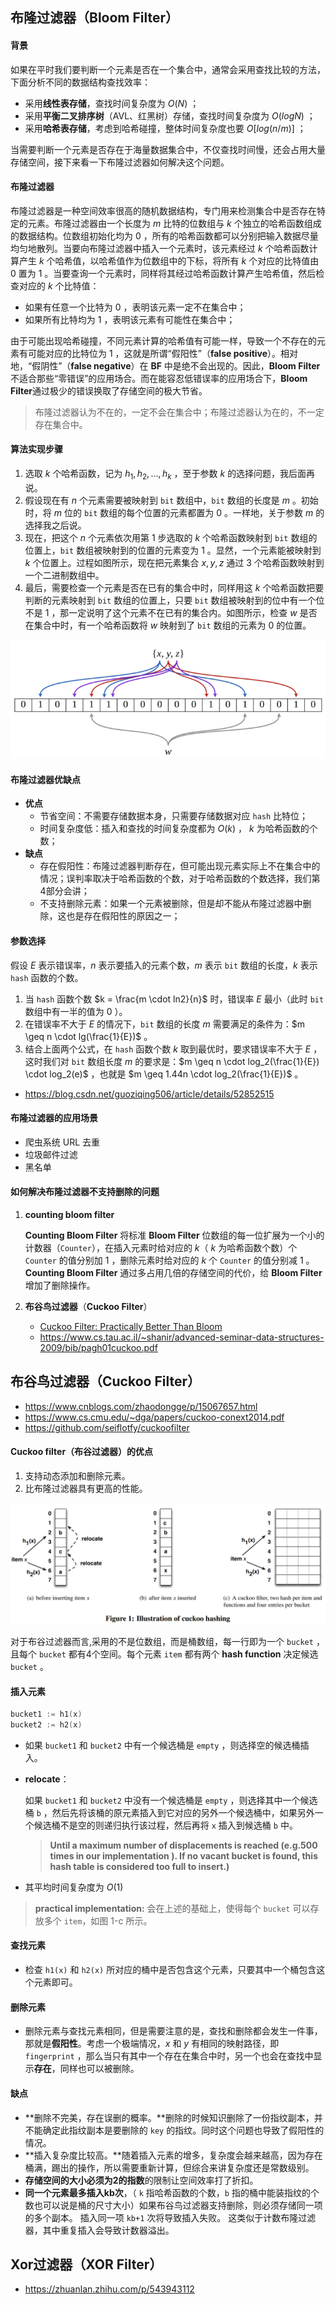 ## 布隆过滤器（Bloom Filter）



#### 背景

如果在平时我们要判断一个元素是否在一个集合中，通常会采用查找比较的方法，下面分析不同的数据结构查找效率：

- 采用**线性表存储**，查找时间复杂度为 $O(N)$ ；
- 采用**平衡二叉排序树**（AVL、红黑树）存储，查找时间复杂度为 $O(logN)$ ；
- 采用**哈希表存储**，考虑到哈希碰撞，整体时间复杂度也要 $O[log(n/m)]$ ；

当需要判断一个元素是否存在于海量数据集合中，不仅查找时间慢，还会占用大量存储空间，接下来看一下布隆过滤器如何解决这个问题。



#### 布隆过滤器

布隆过滤器是一种空间效率很高的随机数据结构，专门用来检测集合中是否存在特定的元素。布隆过滤器由一个长度为 $m$ 比特的位数组与 $k$ 个独立的哈希函数组成的数据结构。位数组初始化均为 $0$ ，所有的哈希函数都可以分别把输入数据尽量均匀地散列。当要向布隆过滤器中插入一个元素时，该元素经过 $k$ 个哈希函数计算产生 $k$ 个哈希值，以哈希值作为位数组中的下标，将所有 $k$ 个对应的比特值由 $0$ 置为 $1$ 。当要查询一个元素时，同样将其经过哈希函数计算产生哈希值，然后检查对应的 $k$ 个比特值：

- 如果有任意一个比特为 $0$ ，表明该元素一定不在集合中；
- 如果所有比特均为 $1$ ，表明该元素有可能性在集合中；

由于可能出现哈希碰撞，不同元素计算的哈希值有可能一样，导致一个不存在的元素有可能对应的比特位为 $1$ ，这就是所谓“假阳性”（**false positive**）。相对地，“假阴性”（**false negative**）在 **BF** 中是绝不会出现的。因此，**Bloom Filter**不适合那些“零错误”的应用场合。而在能容忍低错误率的应用场合下，**Bloom Filter**通过极少的错误换取了存储空间的极大节省。

> 布隆过滤器认为不在的，一定不会在集合中；布隆过滤器认为在的，不一定存在集合中。



#### 算法实现步骤

1. 选取 $k$ 个哈希函数，记为 ${h_1,h_2,…,h_k}$ ，至于参数 $k$ 的选择问题，我后面再说。
2. 假设现在有 $n$ 个元素需要被映射到 `bit` 数组中，`bit` 数组的长度是 $m$ 。初始时，将 $m$ 位的 `bit` 数组的每个位置的元素都置为 $0$ 。一样地，关于参数 $m$ 的选择我之后说。
3. 现在，把这个 $n$ 个元素依次用第 $1$ 步选取的 $k$ 个哈希函数映射到 `bit` 数组的位置上，`bit` 数组被映射到的位置的元素变为 $1$ 。显然，一个元素能被映射到 $k$ 个位置上。过程如图所示，现在把元素集合 ${x,y,z}$ 通过 $3$ 个哈希函数映射到一个二进制数组中。
4. 最后，需要检查一个元素是否在已有的集合中时，同样用这 $k$ 个哈希函数把要判断的元素映射到 `bit` 数组的位置上，只要 `bit` 数组被映射到的位中有一个位不是 $1$ ，那一定说明了这个元素不在已有的集合内。如图所示，检查 $w$ 是否在集合中时，有一个哈希函数将 $w$ 映射到了 `bit` 数组的元素为 $0$ 的位置。

![img](Images/73126599ec6b3539b9871623644d8dbe.png)



#### 布隆过滤器优缺点

- **优点**
  - 节省空间：不需要存储数据本身，只需要存储数据对应 `hash` 比特位；
  - 时间复杂度低：插入和查找的时间复杂度都为 $O(k)$ ， $k$ 为哈希函数的个数；
- **缺点**
  - 存在假阳性：布隆过滤器判断存在，但可能出现元素实际上不在集合中的情况；误判率取决于哈希函数的个数，对于哈希函数的个数选择，我们第4部分会讲；
  - 不支持删除元素：如果一个元素被删除，但是却不能从布隆过滤器中删除，这也是存在假阳性的原因之一；



#### 参数选择

假设 $E$ 表示错误率，$n$ 表示要插入的元素个数，$m$ 表示 `bit` 数组的长度，$k$ 表示 `hash` 函数的个数。

1. 当 `hash` 函数个数 $k = \frac{m \cdot ln2}{n}$ 时，错误率 $E$ 最小（此时 `bit` 数组中有一半的值为 $0$ ）。
2. 在错误率不大于 $E$ 的情况下，`bit` 数组的长度 $m$ 需要满足的条件为：$m \geq n \cdot lg(\frac{1}{E})$ 。
3. 结合上面两个公式，在 `hash` 函数个数 $k$ 取到最优时，要求错误率不大于 $E$ ，这时我们对 `bit` 数组长度 $m$ 的要求是：$m \geq n \cdot log_2(\frac{1}{E}) \cdot log_2(e)$ ，也就是 $m \geq 1.44n \cdot log_2(\frac{1}{E})$ 。

- https://blog.csdn.net/guoziqing506/article/details/52852515



#### 布隆过滤器的应用场景

- 爬虫系统 URL 去重
- 垃圾邮件过滤
- 黑名单



#### 如何解决布隆过滤器不支持删除的问题

1. **counting bloom filter**

   **Counting Bloom Filter** 将标准 **Bloom Filter** 位数组的每一位扩展为一个小的计数器（`Counter`），在插入元素时给对应的 $k$（ $k$ 为哈希函数个数）个 `Counter` 的值分别加 $1$ ，删除元素时给对应的 $k$ 个 `Counter` 的值分别减 $1$ 。**Counting Bloom Filter** 通过多占用几倍的存储空间的代价，给 **Bloom Filter** 增加了删除操作。

2. **布谷鸟过滤器**（**Cuckoo Filter**）
   - [Cuckoo Filter: Practically Better Than Bloom](https://www.cs.cmu.edu/~dga/papers/cuckoo-conext2014.pdf)
   - https://www.cs.tau.ac.il/~shanir/advanced-seminar-data-structures-2009/bib/pagh01cuckoo.pdf



## 布谷鸟过滤器（Cuckoo Filter）

- https://www.cnblogs.com/zhaodongge/p/15067657.html
- https://www.cs.cmu.edu/~dga/papers/cuckoo-conext2014.pdf
- https://github.com/seiflotfy/cuckoofilter



#### Cuckoo filter（布谷过滤器）的优点

1. 支持动态添加和删除元素。
2. 比布隆过滤器具有更高的性能。

![Illustration of cuckoo hashing](Images/image-20230214113808219.png)

对于布谷过滤器而言,采用的不是位数组，而是桶数组，每一行即为一个 `bucket` ，且每个 `bucket` 都有4个空间。每个元素 `item` 都有两个 **hash function** 决定候选 `bucket` 。



#### 插入元素

```go
bucket1 := h1(x)
bucket2 := h2(x)
```

- 如果 `bucket1` 和 `bucket2` 中有一个候选桶是 `empty` ，则选择空的候选桶插入。

- **relocate**：

  如果 `bucket1` 和 `bucket2` 中没有一个候选桶是 `empty` ，则选择其中一个候选桶 `b` ，然后先将该桶的原元素插入到它对应的另外一个候选桶中，如果另外一个候选桶不是空的则递归执行该过程，然后再将 `x` 插入到候选桶 `b` 中。

  > **Until a maximum number of displacements is reached (e.g.500 times in our implementation ). If no vacant bucket is found, this hash table is considered too full to insert.)**

- 其平均时间复杂度为 $O(1)$

> **practical implementation:** 会在上述的基础上，使得每个 `bucket` 可以存放多个 `item`，如图 1-c 所示。



#### 查找元素

- 检查 `h1(x)` 和 `h2(x)` 所对应的桶中是否包含这个元素，只要其中一个桶包含这个元素即可。



#### 删除元素

- 删除元素与查找元素相同，但是需要注意的是，查找和删除都会发生一件事，那就是**假阳性**。考虑一个极端情况，$x$ 和 $y$ 有相同的映射路径，即 `fingerprint` ，那么当只有其中一个存在在集合中时，另一个也会在查找中显示**存在**，同样也可以被删除。



#### 缺点

- **删除不完美，存在误删的概率。**删除的时候知识删除了一份指纹副本，并不能确定此指纹副本是要删除的 `key` 的指纹。同时这个问题也导致了假阳性的情况。
- **插入复杂度比较高。**随着插入元素的增多，复杂度会越来越高，因为存在桶满，踢出的操作，所以需要重新计算，但综合来讲复杂度还是常数级别。
- **存储空间的大小必须为2的指数**的限制让空间效率打了折扣。
- **同一个元素最多插入kb次**，（ `k` 指哈希函数的个数，`b` 指的桶中能装指纹的个数也可以说是桶的尺寸大小）如果布谷鸟过滤器支持删除，则必须存储同一项的多个副本。 插入同一项 `kb+1` 次将导致插入失败。 这类似于计数布隆过滤器，其中重复插入会导致计数器溢出。



## Xor过滤器（XOR Filter）

- https://zhuanlan.zhihu.com/p/543943112